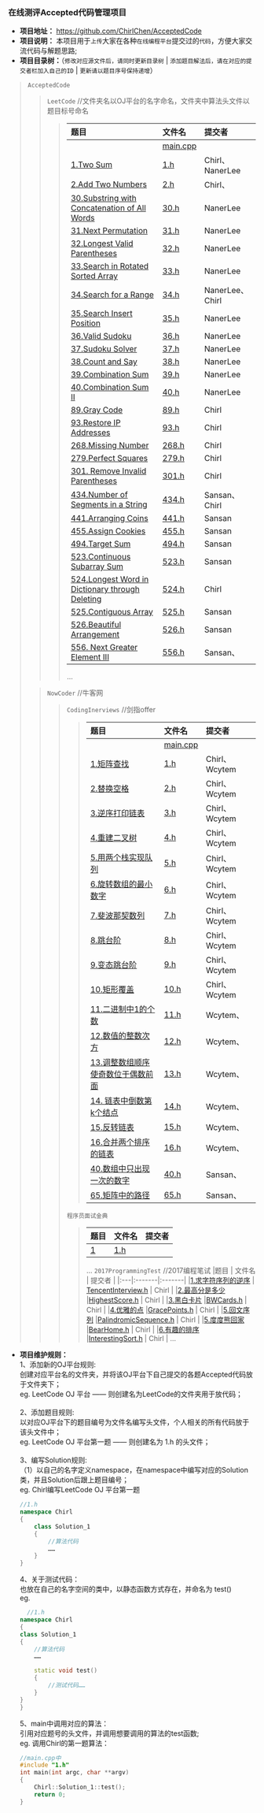 ### 在线测评Accepted代码管理项目 ###
* **项目地址：** https://github.com/ChirlChen/AcceptedCode
* **项目说明：** 本项目用于`上传`大家在各种`在线编程平台`提交过的`代码`，方便大家交流代码与解题思路;
* **项目目录树：**（`修改对应源文件后，请同时更新目录树` | `添加题目解法后，请在对应的提交者栏加入自己的ID` | `更新请以题目序号保持递增`）
> `AcceptedCode`
>> `LeetCode`		//文件夹名以OJ平台的名字命名，文件夹中算法头文件以题目标号命名
>>> | 题目 | 文件名 | 提交者 |
>>> |:---|:-------|:-------|
>>> | |[main.cpp](./LeetCode/main.cpp)|  |
>>> |[1.Two Sum](https://oj.leetcode.com/problems/two-sum/)|[1.h](./LeetCode/1.h)          | Chirl、NanerLee |
>>> |[2.Add Two Numbers](https://oj.leetcode.com/problems/add-two-numbers/)|[2.h](./LeetCode/2.h)          | Chirl、 |
>>> |[30.Substring with Concatenation of All Words](https://oj.leetcode.com/problems/substring-with-concatenation-of-all-words/)|[30.h](./LeetCode/30.h)| NanerLee |
>>> |[31.Next Permutation](https://oj.leetcode.com/problems/next-permutation/)| [31.h](./LeetCode/31.h)| NanerLee |
>>> |[32.Longest Valid Parentheses](https://leetcode.com/problems/longest-valid-parentheses/?tab=Description)| [32.h](./LeetCode/32.h)| NanerLee |
>>> |[33.Search in Rotated Sorted Array](https://leetcode.com/problems/search-in-rotated-sorted-array/?tab=Description)| [33.h](./LeetCode/33.h)| NanerLee |
>>> |[34.Search for a Range](https://leetcode.com/problems/search-for-a-range/?tab=Description)| [34.h](./LeetCode/34.h)| NanerLee、Chirl |
>>> |[35.Search Insert Position](https://leetcode.com/problems/search-insert-position/?tab=Description)| [35.h](./LeetCode/35.h)| NanerLee |
>>> |[36.Valid Sudoku](https://leetcode.com/problems/valid-sudoku/?tab=Description)| [36.h](./LeetCode/36.h)| NanerLee |
>>> |[37.Sudoku Solver](https://leetcode.com/problems/sudoku-solver/)| [37.h](./LeetCode/37.h)| NanerLee |
>>> |[38.Count and Say](https://leetcode.com/problems/count-and-say)| [38.h](./LeetCode/38.h)| NanerLee |
>>> |[39.Combination Sum](https://leetcode.com/problems/combination-sum)| [39.h](./LeetCode/39.h)| NanerLee |
>>> |[40.Combination Sum II](https://leetcode.com/problems/combination-sum-ii)| [40.h](./LeetCode/40.h)| NanerLee |
>>> |[89.Gray Code](https://leetcode.com/problems/gray-code/#/description)| [89.h](./LeetCode/89.h)| Chirl |
>>> |[93.Restore IP Addresses](https://leetcode.com/problems/restore-ip-addresses/#/description)|[93.h](./LeetCode/93.h)| Chirl |
>>> |[268.Missing Number](https://leetcode.com/problems/missing-number/#/description)|[268.h](./LeetCode/268.h)| Chirl |
>>> |[279.Perfect Squares](https://leetcode.com/problems/perfect-squares/#/description)|[279.h](./LeetCode/279.h)| Chirl |
>>> |[301. Remove Invalid Parentheses](https://leetcode.com/problems/remove-invalid-parentheses/#/description)|[301.h](./LeetCode/301.h)| Chirl |
>>> |[434.Number of Segments in a String](https://leetcode.com/problems/number-of-segments-in-a-string/?tab=Description)|[434.h](./LeetCode/434.h)| Sansan、Chirl |
>>> |[441.Arranging Coins](https://leetcode.com/problems/arranging-coins/?tab=Description) |[441.h](./LeetCode/441.h)   | Sansan |
>>> |[455.Assign Cookies](https://leetcode.com/problems/assign-cookies/?tab=Description)|[455.h](./LeetCode/455.h)| Sansan|
>>> |[494.Target Sum](https://leetcode.com/problems/target-sum/?tab=Description)|[494.h](./Leetcode/494.h)|Sansan|
>>> |[523.Continuous Subarray Sum](https://leetcode.com/problems/continuous-subarray-sum/?tab=Description)|[523.h](./Leetcode/523.h)| Sansan |
>>> |[524.Longest Word in Dictionary through Deleting](https://leetcode.com/problems/longest-word-in-dictionary-through-deleting/?tab=Description)|[524.h](./LeetCode/524.h)| Chirl|
>>> |[525.Contiguous Array](https://leetcode.com/problems/contiguous-array/?tab=Description)|[525.h](./LeetCode/525.h)| Sansan|
>>> |[526.Beautiful Arrangement](https://leetcode.com/problems/beautiful-arrangement/?tab=Solutions)|[526.h](./LeetCode/526.h)| Sansan|
>>> |[556. Next Greater Element III](https://leetcode.com/problems/next-greater-element-iii/#/description)|[556.h](https://github.com/vincentwill/AcceptedCode/blob/master/LeetCode/556.h)| Sansan、|
>>>...
>
>> `NowCoder`  //牛客网
>>> `CodingInerviews` //剑指offer
>>>> |题目 | 文件名 | 提交者 |
>>>> |:---|:-------|:-------|
>>>> | |[main.cpp](https://github.com/CheilQuan/AcceptedCode/blob/master/NowCoder/main.cpp)|  |
>>>> |[1.矩阵查找](https://www.nowcoder.com/practice/abc3fe2ce8e146608e868a70efebf62e?tpId=13&tqId=11154&tPage=1&rp=1&ru=/ta/coding-interviews&qru=/ta/coding-interviews/question-ranking) |[1.h](./NowCoder/CodingInterviews/1.h)  | Chirl、Wcytem |
>>>> |[2.替换空格](https://www.nowcoder.com/practice/4060ac7e3e404ad1a894ef3e17650423?tpId=13&tqId=11155&tPage=1&rp=1&ru=%2Fta%2Fcoding-interviews&qru=%2Fta%2Fcoding-interviews%2Fquestion-ranking) |[2.h](./NowCoder/CodingInterviews/2.h)  | Chirl、Wcytem |
>>>> |[3.逆序打印链表](https://www.nowcoder.com/practice/d0267f7f55b3412ba93bd35cfa8e8035?tpId=13&tqId=11156&tPage=1&rp=1&ru=%2Fta%2Fcoding-interviews&qru=%2Fta%2Fcoding-interviews%2Fquestion-ranking) |[3.h](./NowCoder/CodingInterviews/3.h)  | Chirl、Wcytem |
>>>> |[4.重建二叉树](https://www.nowcoder.com/practice/8a19cbe657394eeaac2f6ea9b0f6fcf6?tpId=13&tqId=11157&tPage=1&rp=1&ru=%2Fta%2Fcoding-interviews&qru=%2Fta%2Fcoding-interviews%2Fquestion-ranking) |[4.h](./NowCoder/CodingInterviews/4.h)  | Chirl、Wcytem |
>>>> |[5.用两个栈实现队列](https://www.nowcoder.com/practice/54275ddae22f475981afa2244dd448c6?tpId=13&tqId=11158&tPage=1&rp=1&ru=%2Fta%2Fcoding-interviews&qru=%2Fta%2Fcoding-interviews%2Fquestion-ranking) |[5.h](./NowCoder/CodingInterviews/5.h)  | Chirl、Wcytem |
>>>> |[6.旋转数组的最小数字](https://www.nowcoder.com/practice/9f3231a991af4f55b95579b44b7a01ba?tpId=13&tqId=11159&tPage=1&rp=1&ru=%2Fta%2Fcoding-interviews&qru=%2Fta%2Fcoding-interviews%2Fquestion-ranking) |[6.h](./NowCoder/CodingInterviews/6.h)  | Chirl、Wcytem |
>>>> |[7.斐波那契数列](https://www.nowcoder.com/practice/c6c7742f5ba7442aada113136ddea0c3?tpId=13&tqId=11160&tPage=1&rp=1&ru=%2Fta%2Fcoding-interviews&qru=%2Fta%2Fcoding-interviews%2Fquestion-ranking) |[7.h](./NowCoder/CodingInterviews/7.h)  | Chirl、Wcytem |
>>>> |[8.跳台阶](https://www.nowcoder.com/practice/8c82a5b80378478f9484d87d1c5f12a4?tpId=13&tqId=11161&tPage=1&rp=1&ru=%2Fta%2Fcoding-interviews&qru=%2Fta%2Fcoding-interviews%2Fquestion-ranking) |[8.h](./NowCoder/CodingInterviews/8.h)  | Chirl、Wcytem |
>>>> |[9.变态跳台阶](https://www.nowcoder.com/practice/22243d016f6b47f2a6928b4313c85387?tpId=13&tqId=11162&tPage=1&rp=1&ru=%2Fta%2Fcoding-interviews&qru=%2Fta%2Fcoding-interviews%2Fquestion-ranking) |[9.h](./NowCoder/CodingInterviews/9.h)  | Chirl、Wcytem |
>>>> |[10.矩形覆盖](https://www.nowcoder.com/practice/72a5a919508a4251859fb2cfb987a0e6?tpId=13&tqId=11163&tPage=1&rp=1&ru=%2Fta%2Fcoding-interviews&qru=%2Fta%2Fcoding-interviews%2Fquestion-ranking) |[10.h](./NowCoder/CodingInterviews/10.h)  | Chirl、Wcytem |
>>>> |[11.二进制中1的个数](https://www.nowcoder.com/practice/8ee967e43c2c4ec193b040ea7fbb10b8?tpId=13&tqId=11164&tPage=1&rp=1&ru=%2Fta%2Fcoding-interviews&qru=%2Fta%2Fcoding-interviews%2Fquestion-ranking) |[11.h](./NowCoder/CodingInterviews/11.h)  | Wcytem、 |
>>>> |[12.数值的整数次方](https://www.nowcoder.com/practice/1a834e5e3e1a4b7ba251417554e07c00?tpId=13&tqId=11165&tPage=1&rp=1&ru=%2Fta%2Fcoding-interviews&qru=%2Fta%2Fcoding-interviews%2Fquestion-ranking) |[12.h](./NowCoder/CodingInterviews/12.h)  | Wcytem、 |
>>>> |[13.调整数组顺序使奇数位于偶数前面](https://www.nowcoder.com/practice/beb5aa231adc45b2a5dcc5b62c93f593?tpId=13&tqId=11166&tPage=1&rp=1&ru=%2Fta%2Fcoding-interviews&qru=%2Fta%2Fcoding-interviews%2Fquestion-ranking) |[13.h](./NowCoder/CodingInterviews/13.h)  | Wcytem、 |
>>>> |[14. 链表中倒数第k个结点](https://www.nowcoder.com/practice/529d3ae5a407492994ad2a246518148a?tpId=13&tqId=11167&tPage=1&rp=1&ru=%2Fta%2Fcoding-interviews&qru=%2Fta%2Fcoding-interviews%2Fquestion-ranking) |[14.h](./NowCoder/CodingInterviews/14.h)  | Wcytem、 |
>>>> |[15.反转链表](https://www.nowcoder.com/practice/75e878df47f24fdc9dc3e400ec6058ca?tpId=13&tqId=11168&tPage=1&rp=1&ru=%2Fta%2Fcoding-interviews&qru=%2Fta%2Fcoding-interviews%2Fquestion-ranking) |[15.h](./NowCoder/CodingInterviews/15.h)  | Wcytem、 |
>>>> |[16.合并两个排序的链表](https://www.nowcoder.com/practice/d8b6b4358f774294a89de2a6ac4d9337?tpId=13&tqId=11169&tPage=1&rp=1&ru=%2Fta%2Fcoding-interviews&qru=%2Fta%2Fcoding-interviews%2Fquestion-ranking) |[16.h](./NowCoder/CodingInterviews/16.h)  | Wcytem、 |
>>>> |[40.数组中只出现一次的数字](https://www.nowcoder.com/practice/e02fdb54d7524710a7d664d082bb7811?tpId=13&tqId=11193&tPage=2&rp=2&ru=%2Fta%2Fcoding-interviews&qru=%2Fta%2Fcoding-interviews%2Fquestion-ranking)|[40.h](./NowCoder/CodingInterviews/40.h)| Sansan、 |
>>>>|[65.矩阵中的路径](https://www.nowcoder.com/practice/c61c6999eecb4b8f88a98f66b273a3cc?tpId=13&tqId=11218&tPage=4&rp=4&ru=/ta/coding-interviews&qru=/ta/coding-interviews/question-ranking)|[65.h](./NowCoder/CodingInterviews/65.h)| Sansan、|
>>> `程序员面试金典`
>>>> | 题目 | 文件名 | 提交者 |
>>>> |:---|:-------|:-------|
>>>> | [1]() | [1.h]() |  |
>>>> ...
>>> `2017ProgrammingTest` //2017编程笔试
>>>> |题目 | 文件名 | 提交者 |
>>>> |:---|:-------|:-------|
>>>> |[1.求字符序列的逆序](./NowCoder/2017ProgrammingTest/TencentInterview.h) | [TencentInterview.h](./NowCoder/2017ProgrammingTest/TencentInterview.h) | Chirl |
>>>> |[2.最高分是多少](https://www.nowcoder.com/practice/3897c2bcc87943ed98d8e0b9e18c4666?tpId=49&tqId=29275&tPage=1&rp=1&ru=/ta/2016test&qru=/ta/2016test/question-ranking) |[HighestScore.h](./NowCoder/2017ProgrammingTest/HighestScore.h)  | Chirl |
>>>> |[3.黑白卡片](https://www.nowcoder.com/questionTerminal/bfb60fce32974c45a806e567e17183ba) |[BWCards.h](./NowCoder/2017ProgrammingTest/BWCards.h)  | Chirl |
>>>> |[4.优雅的点](https://www.nowcoder.com/questionTerminal/0960cb46233b446687b77facc9148b89) |[GracePoints.h](./NowCoder/2017ProgrammingTest/GracePoints.h)  | Chirl |
>>>> |[5.回文序列](https://www.nowcoder.com/questionTerminal/0147cbd790724bc9ae0b779aaf7c5b50) |[PalindromicSequence.h](./NowCoder/2017ProgrammingTest/PalindromicSequence.h)  | Chirl |
>>>> |[5.度度熊回家](https://www.nowcoder.com/questionTerminal/b96a7519b60748d7a77f13570776c3ac) |[BearHome.h](./NowCoder/2017ProgrammingTest/BearHome.h)  | Chirl |
>>>> |[6.有趣的排序](https://www.nowcoder.com/questionTerminal/adc291e7e79f452c8b59243a5ce68d3a) |[InterestingSort.h](./NowCoder/2017ProgrammingTest/InterestingSort.h)  | Chirl |
>>>> ...
>
>>
>>>

* **项目维护规则：**<br>
	1、添加新的OJ平台规则:<br>
		创建对应平台名的文件夹，并将该OJ平台下自己提交的各题Accepted代码放于文件夹下；<br>
		eg. LeetCode OJ 平台 —— 则创建名为LeetCode的文件夹用于放代码；<br>
	<br>
	2、添加题目规则:<br>
		以对应OJ平台下的题目编号为文件名编写头文件，个人相关的所有代码放于该头文件中；<br>
		eg. LeetCode OJ 平台第一题 —— 则创建名为 1.h 的头文件；<br>
	<br>
	3、编写Solution规则:<br>
		（1）以自己的名字定义namespace，在namespace中编写对应的Solution类，并且Solution后跟上题目编号；<br>
		eg. Chirl编写LeetCode OJ 平台第一题<br>
	``` C++
	//1.h
	namespace Chirl
	{
		class Solution_1
		{
			//算法代码
			……
		}
	}
	```

	4、关于测试代码：<br>
		也放在自己的名字空间的类中，以静态函数方式存在，并命名为 test()<br>
		eg.<br>
	``` C++
	  //1.h
	namespace Chirl
	{
	class Solution_1
	{
		//算法代码
		……

		static void test()
		{
			//测试代码……
		}
	}
	}
	```

	5、main中调用对应的算法：<br>
		引用对应题号的头文件，并调用想要调用的算法的test函数;<br>
		eg. 调用Chirl的第一题算法：<br>
	``` C++
	//main.cpp中
	#include "1.h"
	int main(int argc, char **argv)
	{
		Chirl::Solution_1::test();
		return 0;
	}
	```
